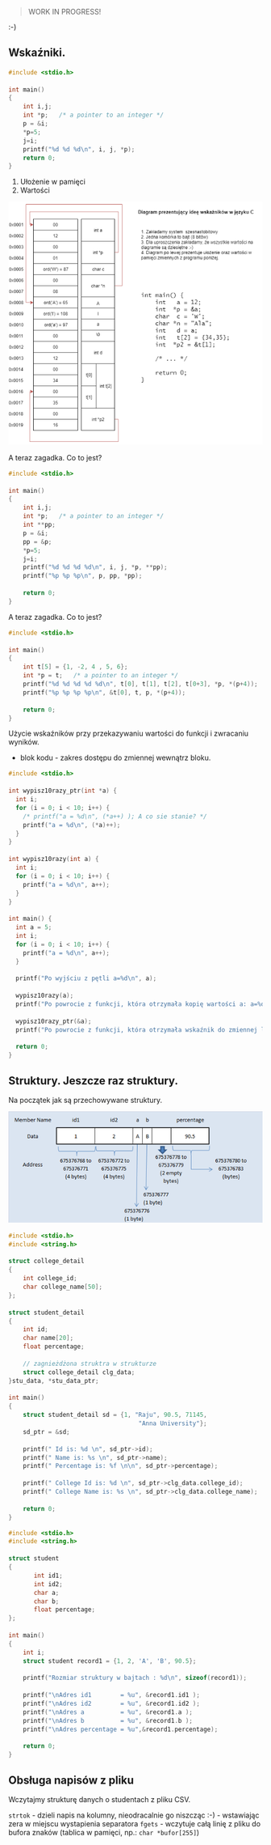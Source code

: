 > WORK IN PROGRESS!

:-) 

## Wskaźniki.

```c
#include <stdio.h>

int main()
{
    int i,j;
    int *p;   /* a pointer to an integer */
    p = &i;
    *p=5;
    j=i;
    printf("%d %d %d\n", i, j, *p);
    return 0;
}
```

1. Ułożenie w pamięci
2. Wartości

![Wskazniki](wskazniki.png)

A teraz zagadka. Co to jest?

```c
#include <stdio.h>

int main()
{
    int i,j;
    int *p;   /* a pointer to an integer */
    int **pp;
    p = &i;
    pp = &p;
    *p=5;
    j=i;
    printf("%d %d %d %d\n", i, j, *p, **pp);
    printf("%p %p %p\n", p, pp, *pp);

    return 0;
}
```

A teraz zagadka. Co to jest?

```c
#include <stdio.h>

int main()
{
    int t[5] = {1, -2, 4 , 5, 6};
    int *p = t;   /* a pointer to an integer */
    printf("%d %d %d %d %d\n", t[0], t[1], t[2], t[0+3], *p, *(p+4));
    printf("%p %p %p %p\n", &t[0], t, p, *(p+4));

    return 0;
}
```

Użycie wskaźników przy przekazywaniu wartości do funkcji i zwracaniu wyników.

- blok kodu - zakres dostępu do zmiennej wewnątrz bloku.

```c
#include <stdio.h>

int wypisz10razy_ptr(int *a) {
  int i;
  for (i = 0; i < 10; i++) {
    /* printf("a = %d\n", (*a++) ); A co sie stanie? */
    printf("a = %d\n", (*a)++);
  }
}

int wypisz10razy(int a) {
  int i;
  for (i = 0; i < 10; i++) {
    printf("a = %d\n", a++);
  }
}

int main() {
  int a = 5;
  int i;
  for (i = 0; i < 10; i++) {
    printf("a = %d\n", a++);
  }

  printf("Po wyjściu z pętli a=%d\n", a);

  wypisz10razy(a);
  printf("Po powrocie z funkcji, która otrzymała kopię wartości a: a=%d\n", a);

  wypisz10razy_ptr(&a);
  printf("Po powrocie z funkcji, która otrzymała wskaźnik do zmiennej lokalnej a: a=%d\n", a);

  return 0;
}
```

## Struktury. Jeszcze raz struktury.

Na początek jak są przechowywane struktury.

![Struktury](struktura.png)

```c
#include <stdio.h>
#include <string.h>

struct college_detail
{
    int college_id;
    char college_name[50];
};

struct student_detail
{
    int id;
    char name[20];
    float percentage;

    // zagnieżdżona struktra w strukturze
    struct college_detail clg_data;
}stu_data, *stu_data_ptr;

int main()
{
    struct student_detail sd = {1, "Raju", 90.5, 71145,
                                    "Anna University"};
    sd_ptr = &sd;

    printf(" Id is: %d \n", sd_ptr->id);
    printf(" Name is: %s \n", sd_ptr->name);
    printf(" Percentage is: %f \n\n", sd_ptr->percentage);

    printf(" College Id is: %d \n", sd_ptr->clg_data.college_id);
    printf(" College Name is: %s \n", sd_ptr->clg_data.college_name);

    return 0;
}
```

```c
#include <stdio.h>
#include <string.h>

struct student
{
       int id1;
       int id2;
       char a;
       char b;
       float percentage;
};

int main()
{
    int i;
    struct student record1 = {1, 2, 'A', 'B', 90.5};

    printf("Rozmiar struktury w bajtach : %d\n", sizeof(record1));

    printf("\nAdres id1        = %u", &record1.id1 );
    printf("\nAdres id2        = %u", &record1.id2 );
    printf("\nAdres a          = %u", &record1.a );
    printf("\nAdres b          = %u", &record1.b );
    printf("\nAdres percentage = %u",&record1.percentage);

    return 0;
}
```

## Obsługa napisów z pliku

Wczytajmy strukturę danych o studentach z pliku CSV.

`strtok` - dzieli napis na kolumny, nieodracalnie go niszcząc :-) - wstawiając zera w miejscu wystapienia separatora
`fgets` - wczytuje całą linię z pliku do bufora znaków (tablica w pamięci, np.: `char *bufor[255]`)
